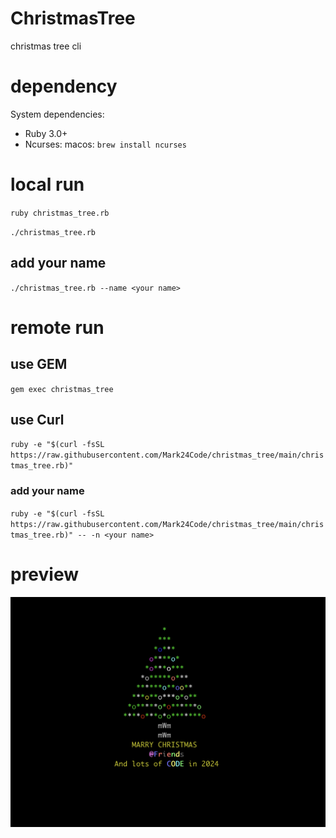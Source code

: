 # ChristmasTree

christmas tree cli

# dependency

System dependencies:

- Ruby 3.0+
- Ncurses: macos: `brew install ncurses`

# local run

`ruby christmas_tree.rb`

`./christmas_tree.rb`

## add your name

`./christmas_tree.rb --name <your name>`

# remote run

## use GEM

`gem exec christmas_tree`

## use Curl

`ruby -e "$(curl -fsSL https://raw.githubusercontent.com/Mark24Code/christmas_tree/main/christmas_tree.rb)"`

### add your name

`ruby -e "$(curl -fsSL https://raw.githubusercontent.com/Mark24Code/christmas_tree/main/christmas_tree.rb)" -- -n <your name>`

# preview

![img](./demo.png)
